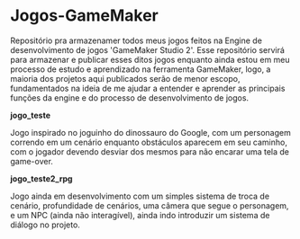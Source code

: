 # Jogos-GameMaker

Repositório pra armazenamer todos meus jogos feitos na Engine de desenvolvimento de jogos 'GameMaker Studio 2'. Esse repositório servirá para armazenar e publicar esses ditos jogos enquanto ainda estou em meu processo de estudo e aprendizado na ferramenta GameMaker, logo, a maioria dos projetos aqui publicados serão de menor escopo, fundamentados na ideia de me ajudar a entender e aprender as principais funções da engine e do processo de desenvolvimento de jogos.

**jogo_teste**

Jogo inspirado no joguinho do dinossauro do Google, com um personagem correndo em um cenário enquanto obstáculos aparecem em seu caminho, com o jogador devendo desviar dos mesmos para não encarar uma tela de game-over.

**jogo_teste2_rpg**

Jogo ainda em desenvolvimento com um simples sistema de troca de cenário, profundidade de cenários, uma câmera que segue o personagem, e um NPC (ainda não interagível), ainda indo introduzir um sistema de diálogo no projeto.
